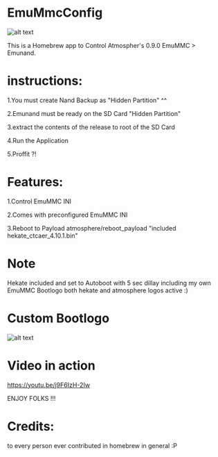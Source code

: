# EmuMmcConfig

![alt text](https://i.imgur.com/4BEIW5N.jpg)

This is a Homebrew app to Control Atmospher's 0.9.0 EmuMMC > Emunand.

# instructions:
1.You must create Nand Backup as "Hidden Partition" ^^

2.Emunand must be ready on the SD Card "Hidden Partition"

3.extract the contents of the release to root of the SD Card

4.Run the Application

5.Proffit ?!

# Features:
1.Control EmuMMC INI

2.Comes with preconfigured EmuMMC INI

3.Reboot to Payload atmosphere/reboot_payload "included hekate_ctcaer_4.10.1.bin"

# Note
Hekate included and set to Autoboot with 5 sec dillay including my own EmuMMC Bootlogo both hekate and atmosphere logos active :)

# Custom Bootlogo
![alt text](https://i.imgur.com/z4bH7Rl.jpg)

# Video in action
https://youtu.be/j9F6IzH-2Iw

ENJOY FOLKS !!!

# Credits:
to every person ever contributed in homebrew in general :P
